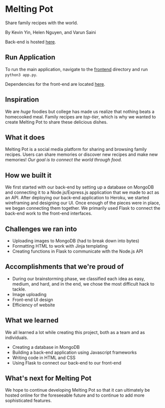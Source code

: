 # Melting Pot

Share family recipes with the world.

By Kevin Yin, Helen Nguyen, and Varun Saini

Back-end is hosted [here](https://melting-pot-backend.herokuapp.com/).

## Run Application
To run the main application, navigate to the [frontend](/frontend) directory and run `python3 app.py`.

Dependencies for the front-end are located [here](/frontend/requirements.txt).


## Inspiration
We are _huge_ foodies but college has made us realize that nothing beats a homecooked meal. Family recipes are _top-tier_, which is why we wanted to create Melting Pot to share these delicious dishes. 

## What it does
Melting Pot is a social media platform for sharing and browsing family recipes. Users can share memories or discover new recipes and make new memories! _Our goal is to connect the world through food._

## How we built it
We first started with our back-end by setting up a database on MongoDB and connecting it to a Node.js/Express.js application that we made to act as an API. After deploying our back-end application to Heroku, we started wireframing and designing our UI. Once enough of the pieces were in place, we began connecting them together. We primarily used Flask to connect the back-end work to the front-end interfaces. 

## Challenges we ran into
- Uploading images to MongoDB (had to break down into bytes)
- Formatting HTML to work with Jinja templating
- Creating functions in Flask to communicate with the Node.js API

## Accomplishments that we're proud of
- During our brainstorming phase, we classified each idea as easy, medium, and hard, and in the end, we chose the most difficult hack to tackle. 
- Image uploading
- Front-end UI design
- Efficiency of website

## What we learned
We all learned a lot while creating this project, both as a team and as individuals. 
- Creating a database in MongoDB
- Building a back-end application using Javascript frameworks
- Writing code in HTML and CSS
- Using Flask to connect our back-end to our front-end

## What's next for Melting Pot
We hope to continue developing Melting Pot so that it can ultimately be hosted online for the foreseeable future and to continue to add more sophisticated features.
